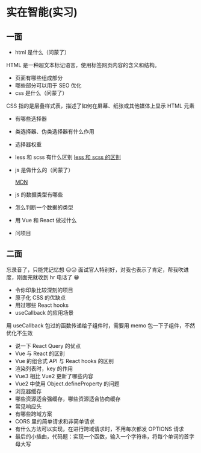 # 实在智能(实习)

## 一面

- html 是什么（问蒙了）

HTML 是一种超文本标记语言，使用标签网页内容的含义和结构。

- 页面有哪些组成部分
- 哪些部分可以用于 SEO 优化
- css 是什么（问蒙了）

CSS 指的是层叠样式表，描述了如何在屏幕、纸张或其他媒体上显示 HTML 元素

- 有哪些选择器
- 类选择器、伪类选择器有什么作用
- 选择器权重
- less 和 scss 有什么区别 [less 和 scss 的区别](/knowledge/html-css/css)
- js 是做什么的（问蒙了）

  [MDN](https://developer.mozilla.org/zh-CN/docs/Learn/JavaScript/First_steps/What_is_JavaScript)

- js 的数据类型有哪些
- 怎么判断一个数据的类型
- 用 Vue 和 React 做过什么
- 问项目

## 二面

忘录音了，只能凭记忆想 😥😥
面试官人特别好，对我也表示了肯定，帮我吹进度，刚面完就收到 hr 电话了 😁

- 令你印象比较深刻的项目
- 原子化 CSS 的优缺点
- 用过哪些 React hooks
- useCallback 的应用场景

用 useCallback 包过的函数传递给子组件时，需要用 memo 包一下子组件，不然优化不生效

- 说一下 React Query 的优点
- Vue 与 React 的区别
- Vue 的组合式 API 与 React hooks 的区别
- 渲染列表时，key 的作用
- Vue3 相比 Vue2 更新了哪些内容
- Vue2 中使用 Object.defineProperty 的问题
- 浏览器缓存
- 哪些资源适合强缓存，哪些资源适合协商缓存
- 常见响应头
- 有哪些跨域方案
- CORS 里的简单请求和非简单请求
- 有什么方法可以实现，在进行跨域请求时，不用每次都发 OPTIONS 请求
- 最后的小插曲，代码题：实现一个函数，输入一个字符串，将每个单词的首字母大写
